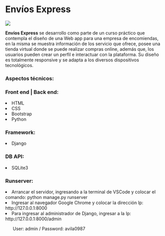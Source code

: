 <div class="container"> 
  <h1>Envíos Express</h1>
    <img src='https://github.com/user-attachments/assets/f437683b-fa25-4f15-a0fb-a9d62a7c9b14'>
</div>
<div>
  <p><b>Envíos Express</b> se desarrollo como parte de un curso práctico que contempla el diseño 
        de una Web app para una empresa de encomiendas, en la misma se muestra información de los servicio que ofrece, 
        posee una tienda virtual donde se puede realizar compras online, además que, los usuarios pueden crear un perfil
        e interactuar con la plataforma. Su diseño es totalmente responsive y se adapta a los diversos dispositivos tecnológicos.
  </p>
</div>

<div class="container my-2">
    <h3>Aspectos técnicos:</h3>
</div>
<div>
   <h3>Front end | Back end:</h3>
      <li>HTML</li>
      <li>CSS</li>
      <li>Bootstrap</li>
      <li>Python</li>
</div>

<div>
   <h3>Framework:</h3>
      <li>Django</li>
</div>

<div>
  <h3>DB API:</h3>
    <li>SQLite3</li>
</div>

<div class="container my-2">
    <h3>Runserver:</h3>
</div>
<div class="container my-2">
    <li>Arrancar el servidor, ingresando a la terminal de VSCode y colocar el comando: python manage.py runserver </li> 
    <li>Ingresar al navegador Google Chrome y colocar la dirección Ip: http://127.0.0.1:8000 </li>
    <li>Para ingresar al administrador de Django, ingresar a la Ip: http://127.0.0.1:8000/admin </li>
          <ol>User: admin / Password: avila0987</ol>
</div>
